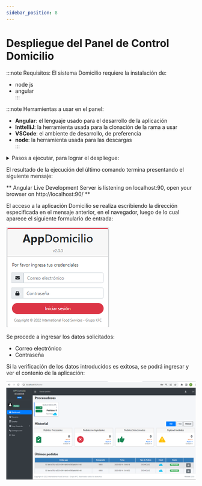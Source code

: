 ```yaml
---
sidebar_position: 8
---  
```


# Despliegue del Panel de Control Domicilio  
:::note Requisitos: 
El sistema Domicilio requiere la instalación de:   
- node js  
- angular  
:::

:::note Herramientas a usar en el panel:  

- **Angular**: el lenguaje usado para el desarrollo  de la aplicación  
- **InttelliJ**: la herramienta usada para la clonación de la rama a usar  
- **VSCode**:  el ambiente de desarrollo, de preferencia  
- **node**: la herramienta usada para las descargas  
:::


<details>
<summary>Pasos a ejecutar, para lograr el despliegue:</summary>
<details>
  <summary>En IntelliJ:</summary>
  <p>Clonar la rama master</p>  
  <p>Efectuada la clonación, se especifica la rama del proyecto con la que se va a trabajar, a través de la opción Checkout.</p>
</details>

<details>
  <summary>En VS Code:</summary>
  <p>Ubicación de la carpeta que contiene el proyecto</p> 
  <p>En la opción Terminal, ejecutar los siguientes comandos: </p> 
  <p>npm install --force  </p>
  <p>npm run start  </p>
</details>
</details>

El resultado de la ejecución del último comando termina presentando el siguiente mensaje:  

** Angular Live Development Server is listening on localhost:90, open your browser on http://localhost:90/ **  

El acceso a la aplicación Domicilio se realiza escribiendo la dirección especificada en el mensaje anterior, en el navegador, luego de lo cual aparece el siguiente formulario de entrada:  

![Front-end-Ingreso](/img/Domicilio-Front-end-Ingreso.png)  


Se procede a ingresar los datos solicitados:  
- Correo electrónico  
- Contraseña  

Si la verificación de los datos introducidos es exitosa, se podrá ingresar y ver el contenio de la aplicación:  

![App-Domicilio-Panel](/img/App-Domicilio-Panel.png)  
